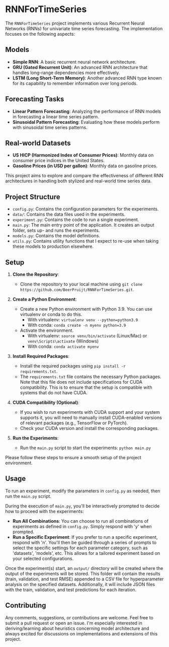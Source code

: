 # RNNForTimeSeries

The `RNNForTimeSeries` project implements various Recurrent Neural Networks (RNNs) for univariate time series forecasting. The implementation focuses on the following aspects:

## Models
- **Simple RNN**: A basic recurrent neural network architecture.
- **GRU (Gated Recurrent Unit)**: An advanced RNN architecture that handles long-range dependencies more effectively.
- **LSTM (Long Short-Term Memory)**: Another advanced RNN type known for its capability to remember information over long periods.

## Forecasting Tasks
- **Linear Pattern Forecasting**: Analyzing the performance of RNN models in forecasting a linear time series pattern.
- **Sinusoidal Pattern Forecasting**: Evaluating how these models perform with sinusoidal time series patterns.

## Real-world Datasets
- **US HICP (Harmonized Index of Consumer Prices)**: Monthly data on consumer price indices in the United States.
- **Gasoline Prices (in USD per gallon)**: Monthly data on gasoline prices.

This project aims to explore and compare the effectiveness of different RNN architectures in handling both stylized and real-world time series data.

## Project Structure

- `config.py`: Contains the configuration parameters for the experiments.
- `data/`: Contains the data files used in the experiments.
- `experiment.py`: Contains the code to run a single experiment.
- `main.py`: The main entry point of the application. It creates an output folder, sets up- and runs the experiments.
- `models.py`: Contains the model definitions.
- `utils.py`: Contains utility functions that I expect to re-use when taking these models to production elsewhere.

## Setup

1. **Clone the Repository**:
   - Clone the repository to your local machine using `git clone https://github.com/BeerPruijt/RNNForTimeSeries.git`.

2. **Create a Python Environment**:
   - Create a new Python environment with Python 3.9. You can use virtualenv or conda to do this.
     - With virtualenv: `virtualenv venv --python=python3.9`
     - With conda: `conda create -n myenv python=3.9`
   - Activate the environment.
     - With virtualenv: `source venv/bin/activate` (Linux/Mac) or `venv\Scripts\activate` (Windows)
     - With conda: `conda activate myenv`

3. **Install Required Packages**:
   - Install the required packages using `pip install -r requirements.txt`.
   - The `requirements.txt` file contains the necessary Python packages. Note that this file does not include specifications for CUDA compatibility. This is to ensure that the setup is compatible with systems that do not have CUDA.

4. **CUDA Compatibility (Optional)**:
   - If you wish to run experiments with CUDA support and your system supports it, you will need to manually install CUDA-enabled versions of relevant packages (e.g., TensorFlow or PyTorch).
   - Check your CUDA version and install the corresponding packages.

5. **Run the Experiments**:
   - Run the `main.py` script to start the experiments: `python main.py`

Please follow these steps to ensure a smooth setup of the project environment.

## Usage

To run an experiment, modify the parameters in `config.py` as needed, then run the `main.py` script.

During the execution of `main.py`, you'll be interactively prompted to decide how to proceed with the experiments:
- **Run All Combinations**: You can choose to run all combinations of experiments as defined in `config.py`. Simply respond with 'y' when prompted.
- **Run a Specific Experiment**: If you prefer to run a specific experiment, respond with 'n'. You'll then be guided through a series of prompts to select the specific settings for each parameter category, such as 'datasets', 'models', etc. This allows for a tailored experiment based on your selected configurations.

Once the experiment(s) start, an `output/` directory will be created where the output of the experiments will be stored. This folder will contain the results (train, validation, and test RMSE) appended to a CSV file for hyperparameter analysis on the specified datasets. Additionally, it will include JSON files with the train, validation, and test predictions for each iteration.

## Contributing

Any comments, suggestions, or contributions are welcome. Feel free to submit a pull request or open an issue. I'm especially interested in deriving/learning about heuristics concerning model architecture and always excited for discussions on implementations and extensions of this project.
